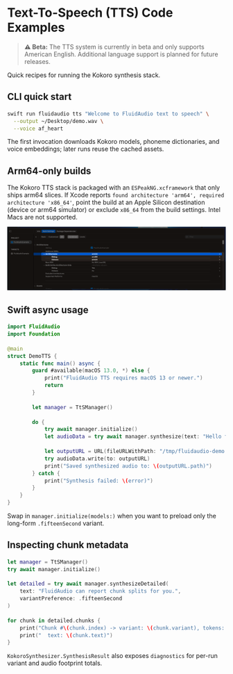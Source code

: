 # Text-To-Speech (TTS) Code Examples

> **⚠️ Beta:** The TTS system is currently in beta and only supports American English. Additional language support is planned for future releases.

Quick recipes for running the Kokoro synthesis stack.

## CLI quick start

```bash
swift run fluidaudio tts "Welcome to FluidAudio text to speech" \
  --output ~/Desktop/demo.wav \
  --voice af_heart
```

The first invocation downloads Kokoro models, phoneme dictionaries, and voice embeddings; later runs reuse the
cached assets.

## Arm64-only builds

The Kokoro TTS stack is packaged with an `ESPeakNG.xcframework` that only ships arm64 slices. If Xcode reports `found architecture 'arm64', required architecture 'x86_64'`, point the build at an Apple Silicon destination (device or arm64 simulator) or exclude `x86_64` from the build settings. Intel Macs are not supported.

![./arm64-build.png](arm64-build.png)

## Swift async usage

```swift
import FluidAudio
import Foundation

@main
struct DemoTTS {
    static func main() async {
        guard #available(macOS 13.0, *) else {
            print("FluidAudio TTS requires macOS 13 or newer.")
            return
        }

        let manager = TtSManager()

        do {
            try await manager.initialize()
            let audioData = try await manager.synthesize(text: "Hello from FluidAudio!")

            let outputURL = URL(fileURLWithPath: "/tmp/fluidaudio-demo.wav")
            try audioData.write(to: outputURL)
            print("Saved synthesized audio to: \(outputURL.path)")
        } catch {
            print("Synthesis failed: \(error)")
        }
    }
}
```

Swap in `manager.initialize(models:)` when you want to preload only the long-form `.fifteenSecond` variant.

## Inspecting chunk metadata

```swift
let manager = TtSManager()
try await manager.initialize()

let detailed = try await manager.synthesizeDetailed(
    text: "FluidAudio can report chunk splits for you.",
    variantPreference: .fifteenSecond
)

for chunk in detailed.chunks {
    print("Chunk #\(chunk.index) -> variant: \(chunk.variant), tokens: \(chunk.tokenCount)")
    print("  text: \(chunk.text)")
}
```

`KokoroSynthesizer.SynthesisResult` also exposes `diagnostics` for per-run variant and audio footprint totals.
